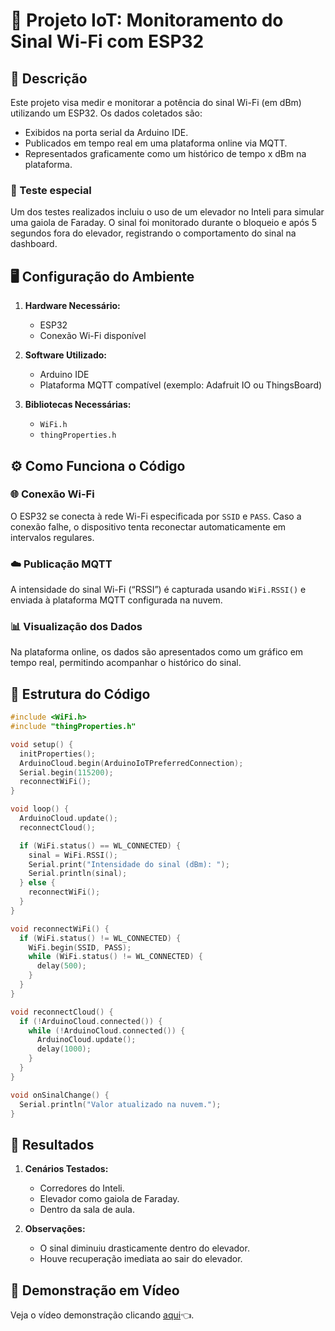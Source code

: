 # 📡 Projeto IoT: Monitoramento do Sinal Wi-Fi com ESP32

## 📝 Descrição
Este projeto visa medir e monitorar a potência do sinal Wi-Fi (em dBm) utilizando um ESP32. Os dados coletados são:

- Exibidos na porta serial da Arduino IDE.
- Publicados em tempo real em uma plataforma online via MQTT.
- Representados graficamente como um histórico de tempo x dBm na plataforma.

### 🧪 Teste especial
Um dos testes realizados incluiu o uso de um elevador no Inteli para simular uma gaiola de Faraday. O sinal foi monitorado durante o bloqueio e após 5 segundos fora do elevador, registrando o comportamento do sinal na dashboard.

## 🖥️ Configuração do Ambiente

1. **Hardware Necessário:**
   - ESP32
   - Conexão Wi-Fi disponível

2. **Software Utilizado:**
   - Arduino IDE
   - Plataforma MQTT compatível (exemplo: Adafruit IO ou ThingsBoard)

3. **Bibliotecas Necessárias:**
   - `WiFi.h`
   - `thingProperties.h`

## ⚙️ Como Funciona o Código

### 🌐 Conexão Wi-Fi
O ESP32 se conecta à rede Wi-Fi especificada por `SSID` e `PASS`. Caso a conexão falhe, o dispositivo tenta reconectar automaticamente em intervalos regulares.

### ☁️ Publicação MQTT
A intensidade do sinal Wi-Fi (“RSSI”) é capturada usando `WiFi.RSSI()` e enviada à plataforma MQTT configurada na nuvem.

### 📊 Visualização dos Dados
Na plataforma online, os dados são apresentados como um gráfico em tempo real, permitindo acompanhar o histórico do sinal.

## 📜 Estrutura do Código

```cpp
#include <WiFi.h>
#include "thingProperties.h"

void setup() {
  initProperties();
  ArduinoCloud.begin(ArduinoIoTPreferredConnection);
  Serial.begin(115200);
  reconnectWiFi();
}

void loop() {
  ArduinoCloud.update();
  reconnectCloud();

  if (WiFi.status() == WL_CONNECTED) {
    sinal = WiFi.RSSI();
    Serial.print("Intensidade do sinal (dBm): ");
    Serial.println(sinal);
  } else {
    reconnectWiFi();
  }
}

void reconnectWiFi() {
  if (WiFi.status() != WL_CONNECTED) {
    WiFi.begin(SSID, PASS);
    while (WiFi.status() != WL_CONNECTED) {
      delay(500);
    }
  }
}

void reconnectCloud() {
  if (!ArduinoCloud.connected()) {
    while (!ArduinoCloud.connected()) {
      ArduinoCloud.update();
      delay(1000);
    }
  }
}

void onSinalChange() {
  Serial.println("Valor atualizado na nuvem.");
}
```

## 🔬 Resultados

1. **Cenários Testados:**
   - Corredores do Inteli.
   - Elevador como gaiola de Faraday.
   - Dentro da sala de aula.

2. **Observações:**
   - O sinal diminuiu drasticamente dentro do elevador.
   - Houve recuperação imediata ao sair do elevador.

## 🎥 Demonstração em Vídeo
Veja o vídeo demonstração clicando [aqui](https://youtu.be/N2c_MrJh6xw)👈.

